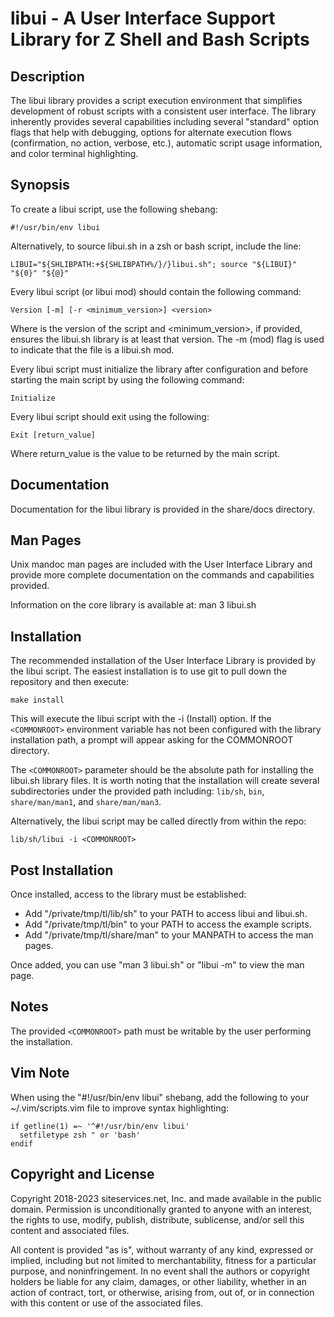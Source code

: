 # libui - A User Interface Support Library for Z Shell and Bash Scripts

## Description

The libui library provides a script execution environment that simplifies
development of robust scripts with a consistent user interface.  The library
inherently provides several capabilities including several "standard" option
flags that help with debugging, options for alternate execution flows
(confirmation, no action, verbose, etc.), automatic script usage information,
and color terminal highlighting.

## Synopsis

To create a libui script, use the following shebang:

```
#!/usr/bin/env libui
```

Alternatively, to source libui.sh in a zsh or bash script, include the line:

```
LIBUI="${SHLIBPATH:+${SHLIBPATH%/}/}libui.sh"; source "${LIBUI}" "${0}" "${@}"
```

Every libui script (or libui mod) should contain the following command:

```
Version [-m] [-r <minimum_version>] <version>
```

Where <version> is the version of the script and <minimum_version>, if provided,
ensures the libui.sh library is at least that version. The -m (mod) flag is used
to indicate that the file is a libui.sh mod.

Every libui script must initialize the library after configuration and before
starting the main script by using the following command:

```
Initialize
```

Every libui script should exit using the following:

```
Exit [return_value]
```

Where return_value is the value to be returned by the main script.

## Documentation

Documentation for the libui library is provided in the share/docs directory.

## Man Pages

Unix mandoc man pages are included with the User Interface Library and provide
more complete documentation on the commands and capabilities provided.

Information on the core library is available at: man 3 libui.sh

## Installation

The recommended installation of the User Interface Library is provided by the
libui script. The easiest installation is to use git to pull down the repository
and then execute:

```
make install
```

This will execute the libui script with the -i (Install) option. If the
`<COMMONROOT>` environment variable has not been configured with the library
installation path, a prompt will appear asking for the COMMONROOT directory.

The `<COMMONROOT>` parameter should be the absolute path for installing the
libui.sh library files. It is worth noting that the installation will create
several subdirectories under the provided path including: `lib/sh`, `bin`,
`share/man/man1`, and `share/man/man3`.

Alternatively, the libui script may be called directly from within the repo:

```
lib/sh/libui -i <COMMONROOT>
```

## Post Installation

Once installed, access to the library must be established:

* Add "/private/tmp/tl/lib/sh" to your PATH to access libui and libui.sh.
* Add "/private/tmp/tl/bin" to your PATH to access the example scripts.
* Add "/private/tmp/tl/share/man" to your MANPATH to access the man pages.

Once added, you can use "man 3 libui.sh" or "libui -m" to view the man page.

## Notes

The provided `<COMMONROOT>` path must be writable by the user performing the
installation.

## Vim Note

When using the "#!/usr/bin/env libui" shebang, add the following to your
~/.vim/scripts.vim file to improve syntax highlighting:

```
if getline(1) =~ '^#!/usr/bin/env libui'
  setfiletype zsh " or 'bash'
endif
```

## Copyright and License

Copyright 2018-2023 siteservices.net, Inc. and made available in the public
domain. Permission is unconditionally granted to anyone with an interest, the
rights to use, modify, publish, distribute, sublicense, and/or sell this content
and associated files.

All content is provided "as is", without warranty of any kind, expressed or
implied, including but not limited to merchantability, fitness for a particular
purpose, and noninfringement. In no event shall the authors or copyright holders
be liable for any claim, damages, or other liability, whether in an action of
contract, tort, or otherwise, arising from, out of, or in connection with this
content or use of the associated files.
